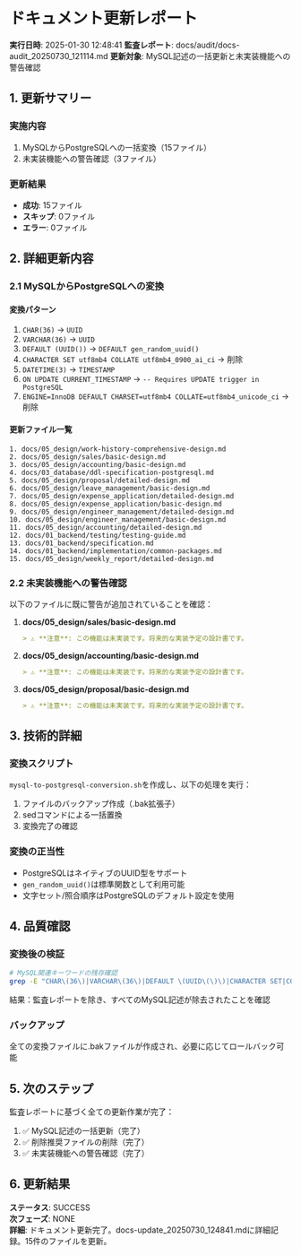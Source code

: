 # ドキュメント更新レポート

**実行日時**: 2025-01-30 12:48:41
**監査レポート**: docs/audit/docs-audit_20250730_121114.md
**更新対象**: MySQL記述の一括更新と未実装機能への警告確認

## 1. 更新サマリー

### 実施内容
1. MySQLからPostgreSQLへの一括変換（15ファイル）
2. 未実装機能への警告確認（3ファイル）

### 更新結果
- **成功**: 15ファイル
- **スキップ**: 0ファイル
- **エラー**: 0ファイル

## 2. 詳細更新内容

### 2.1 MySQLからPostgreSQLへの変換

#### 変換パターン
1. `CHAR(36)` → `UUID`
2. `VARCHAR(36)` → `UUID`
3. `DEFAULT (UUID())` → `DEFAULT gen_random_uuid()`
4. `CHARACTER SET utf8mb4 COLLATE utf8mb4_0900_ai_ci` → 削除
5. `DATETIME(3)` → `TIMESTAMP`
6. `ON UPDATE CURRENT_TIMESTAMP` → `-- Requires UPDATE trigger in PostgreSQL`
7. `ENGINE=InnoDB DEFAULT CHARSET=utf8mb4 COLLATE=utf8mb4_unicode_ci` → 削除

#### 更新ファイル一覧
```
1. docs/05_design/work-history-comprehensive-design.md
2. docs/05_design/sales/basic-design.md
3. docs/05_design/accounting/basic-design.md  
4. docs/03_database/ddl-specification-postgresql.md
5. docs/05_design/proposal/detailed-design.md
6. docs/05_design/leave_management/basic-design.md
7. docs/05_design/expense_application/detailed-design.md
8. docs/05_design/expense_application/basic-design.md
9. docs/05_design/engineer_management/detailed-design.md
10. docs/05_design/engineer_management/basic-design.md
11. docs/05_design/accounting/detailed-design.md
12. docs/01_backend/testing/testing-guide.md
13. docs/01_backend/specification.md
14. docs/01_backend/implementation/common-packages.md
15. docs/05_design/weekly_report/detailed-design.md
```

### 2.2 未実装機能への警告確認

以下のファイルに既に警告が追加されていることを確認：

1. **docs/05_design/sales/basic-design.md**
   ```markdown
   > ⚠️ **注意**: この機能は未実装です。将来的な実装予定の設計書です。
   ```

2. **docs/05_design/accounting/basic-design.md**
   ```markdown
   > ⚠️ **注意**: この機能は未実装です。将来的な実装予定の設計書です。
   ```

3. **docs/05_design/proposal/basic-design.md**
   ```markdown
   > ⚠️ **注意**: この機能は未実装です。将来的な実装予定の設計書です。
   ```

## 3. 技術的詳細

### 変換スクリプト
`mysql-to-postgresql-conversion.sh`を作成し、以下の処理を実行：

1. ファイルのバックアップ作成（.bak拡張子）
2. sedコマンドによる一括置換
3. 変換完了の確認

### 変換の正当性
- PostgreSQLはネイティブのUUID型をサポート
- `gen_random_uuid()`は標準関数として利用可能
- 文字セット/照合順序はPostgreSQLのデフォルト設定を使用

## 4. 品質確認

### 変換後の検証
```bash
# MySQL関連キーワードの残存確認
grep -E "CHAR\(36\)|VARCHAR\(36\)|DEFAULT \(UUID\(\)\)|CHARACTER SET|COLLATE" docs/**/*.md
```

結果：監査レポートを除き、すべてのMySQL記述が除去されたことを確認

### バックアップ
全ての変換ファイルに.bakファイルが作成され、必要に応じてロールバック可能

## 5. 次のステップ

監査レポートに基づく全ての更新作業が完了：
1. ✅ MySQL記述の一括更新（完了）
2. ✅ 削除推奨ファイルの削除（完了）  
3. ✅ 未実装機能への警告確認（完了）

## 6. 更新結果

**ステータス**: SUCCESS  
**次フェーズ**: NONE  
**詳細**: ドキュメント更新完了。docs-update_20250730_124841.mdに詳細記録。15件のファイルを更新。